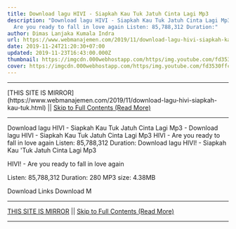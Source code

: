 ```yaml
---
title: Download lagu HIVI - Siapkah Kau Tuk Jatuh Cinta Lagi Mp3
description: "Download lagu HIVI - Siapkah Kau Tuk Jatuh Cinta Lagi Mp3 HIVI -
  Are you ready to fall in love again Listen: 85,788,312 Duration:"
author: Dimas Lanjaka Kumala Indra
url: https://www.webmanajemen.com/2019/11/download-lagu-hivi-siapkah-kau-tuk.html
date: 2019-11-24T21:20:30+07:00
updated: 2019-11-23T16:43:00.000Z
thumbnail: https://imgcdn.000webhostapp.com/https/img.youtube.com/fd3530ffc5a624177274308fa427f6a5.jpeg
cover: https://imgcdn.000webhostapp.com/https/img.youtube.com/fd3530ffc5a624177274308fa427f6a5.jpeg
---
```


<hr/> [THIS SITE IS MIRROR](https://www.webmanajemen.com/2019/11/download-lagu-hivi-siapkah-kau-tuk.html) || <a href="https://www.webmanajemen.com/2019/11/download-lagu-hivi-siapkah-kau-tuk.html" rel="follow" class="button" id="read-more">Skip to Full Contents (Read More)</a> <hr/> Download lagu HIVI - Siapkah Kau Tuk Jatuh Cinta Lagi Mp3 - Download lagu HIVI - Siapkah Kau Tuk Jatuh Cinta Lagi Mp3 HIVI - Are you ready to fall in love again Listen: 85,788,312 Duration: Download lagu HIVI! - Siapkah Kau 'Tuk Jatuh Cinta Lagi Mp3

  HIVI!  - Are you ready to fall in love again 

  Listen: 85,788,312 
  Duration: 280 
  MP3 size: 4.38MB 

  Download Links 
  Download M <hr/> [THIS SITE IS MIRROR](https://www.webmanajemen.com/2019/11/download-lagu-hivi-siapkah-kau-tuk.html) || <a href="https://www.webmanajemen.com/2019/11/download-lagu-hivi-siapkah-kau-tuk.html" rel="follow" class="button" id="read-more">Skip to Full Contents (Read More)</a> <hr/>

<script>
    if (location.host.includes('dimaslanjaka12')) {
      location.replace('https://www.webmanajemen.com/2019/11/download-lagu-hivi-siapkah-kau-tuk.html');
    }
  </script>